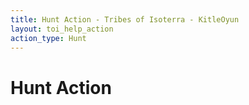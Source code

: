 ```yaml
---
title: Hunt Action - Tribes of Isoterra - KitleOyun
layout: toi_help_action
action_type: Hunt
---
```


<h1 class="h1">Hunt Action</h1>
